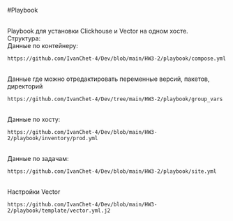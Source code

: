 #Playbook

<br>
Playbook для установки Clickhouse и Vector на одном хосте.
<br>
Структура:
<br>
Данные по контейнеру:

```
https://github.com/IvanChet-4/Dev/blob/main/HW3-2/playbook/compose.yml
```

<br>
Данные где можно отредактировать переменные версий, пакетов, директорий

```
https://github.com/IvanChet-4/Dev/tree/main/HW3-2/playbook/group_vars
```

<br>
Данные по хосту:

```
https://github.com/IvanChet-4/Dev/blob/main/HW3-2/playbook/inventory/prod.yml
```

<br>
Данные по задачам:

```
https://github.com/IvanChet-4/Dev/blob/main/HW3-2/playbook/site.yml
```

<br>
Настройки Vector

```
https://github.com/IvanChet-4/Dev/blob/main/HW3-2/playbook/template/vector.yml.j2
```
